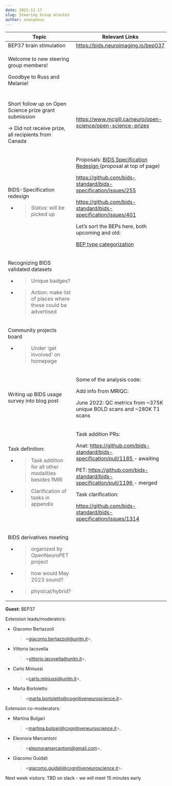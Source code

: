 ```yaml
---
date: 2022-11-17
slug: Steering Group minutes
author: anonymous
---
```









<table>
 <thead>
  <tr class="header">
   <th>
    <strong>
     Topic
    </strong>
   </th>
   <th>
    <strong>
     Relevant Links
    </strong>
   </th>
  </tr>
 </thead>
 <tbody>
  <tr class="odd">
   <td>
    BEP37 brain stimulation
   </td>
   <td>
    <a href="https://bids.neuroimaging.io/bep037">
     <span class="underline">
      https://bids.neuroimaging.io/bep037
     </span>
    </a>
   </td>
  </tr>
  <tr class="even">
   <td>
    <p>
     Welcome to new steering group members!
    </p>
    <p>
     Goodbye to Russ and Melanie!
    </p>
   </td>
   <td>
   </td>
  </tr>
  <tr class="odd">
   <td>
   </td>
   <td>
   </td>
  </tr>
  <tr class="even">
   <td>
    <p>
     Short follow up on Open Science prize grant submission
    </p>
    <p>
     -&gt; Did not receive prize, all recipients from Canada
    </p>
   </td>
   <td>
    <a href="https://www.mcgill.ca/neuro/open-science/open-science-prizes">
     <span class="underline">
      https://www.mcgill.ca/neuro/open-science/open-science-prizes
     </span>
    </a>
   </td>
  </tr>
  <tr class="odd">
   <td>
    <p>
     BIDS-Specification redesign
    </p>
    <ul>
     <li>
      <blockquote>
       <p>
        Status: will be picked up
       </p>
      </blockquote>
     </li>
    </ul>
   </td>
   <td>
    <p>
     Proposals:
     <a href="https://docs.google.com/document/d/163z77Des9IAgZWnqhHWDJOfD3Q4uL0BAIp-Qfs-CAHQ/edit?usp=sharing">
      <span class="underline">
       BIDS Specification Redesign
      </span>
     </a>
     (proposal at top of page)
    </p>
    <p>
     <a href="https://github.com/bids-standard/bids-specification/issues/255">
      <span class="underline">
       https://github.com/bids-standard/bids-specification/issues/255
      </span>
     </a>
    </p>
    <p>
     <a href="https://github.com/bids-standard/bids-specification/issues/401">
      <span class="underline">
       https://github.com/bids-standard/bids-specification/issues/401
      </span>
     </a>
    </p>
    <p>
     Let’s sort the BEPs here, both upcoming and old:
    </p>
    <p>
     <a href="https://docs.google.com/spreadsheets/d/1im1AmDfEBRtFOtQlv_atUtOH8xyiEmL_QsstKKQ6_eE/edit?usp=sharing">
      <span class="underline">
       BEP type categorization
      </span>
     </a>
    </p>
   </td>
  </tr>
  <tr class="even">
   <td>
    <p>
     Recognizing BIDS validated datasets
    </p>
    <ul>
     <li>
      <blockquote>
       <p>
        Unique badges?
       </p>
      </blockquote>
     </li>
     <li>
      <blockquote>
       <p>
        Action: make list of places where these could be advertised
       </p>
      </blockquote>
     </li>
    </ul>
   </td>
   <td>
   </td>
  </tr>
  <tr class="odd">
   <td>
    <p>
     Community projects board
    </p>
    <ul>
     <li>
      <blockquote>
       <p>
        Under ‘get involved’ on homepage
       </p>
      </blockquote>
     </li>
    </ul>
   </td>
   <td>
   </td>
  </tr>
  <tr class="even">
   <td>
    Writing up BIDS usage survey into blog post
   </td>
   <td>
    <p>
     Some of the analysis code:
    </p>
    <p>
     Add info from MRIQC:
    </p>
    <p>
     June 2022: QC metrics from ~375K unique BOLD scans and ~280K T1 scans
    </p>
   </td>
  </tr>
  <tr class="odd">
   <td>
    <p>
     Task definition:
    </p>
    <ul>
     <li>
      <blockquote>
       <p>
        Task addition for all other modalities besides fMRI
       </p>
      </blockquote>
     </li>
     <li>
      <blockquote>
       <p>
        Clarification of tasks in appendix
       </p>
      </blockquote>
     </li>
    </ul>
   </td>
   <td>
    <p>
     Task addition PRs:
    </p>
    <p>
     Anat:
     <a href="https://github.com/bids-standard/bids-specification/pull/1185">
      <span class="underline">
       https://github.com/bids-standard/bids-specification/pull/1185
      </span>
     </a>
     - awaiting
    </p>
    <p>
     PET:
     <a href="https://github.com/bids-standard/bids-specification/pull/1196">
      <span class="underline">
       https://github.com/bids-standard/bids-specification/pull/1196
      </span>
     </a>
     - merged
    </p>
    <p>
     Task clarification:
    </p>
    <p>
     <a href="https://github.com/bids-standard/bids-specification/issues/1314">
      <span class="underline">
       https://github.com/bids-standard/bids-specification/issues/1314
      </span>
     </a>
    </p>
   </td>
  </tr>
  <tr class="even">
   <td>
    <p>
     BIDS derivatives meeting
    </p>
    <ul>
     <li>
      <blockquote>
       <p>
        organized by OpenNeuroPET project
       </p>
      </blockquote>
     </li>
     <li>
      <blockquote>
       <p>
        how would May 2023 sound?
       </p>
      </blockquote>
     </li>
     <li>
      <blockquote>
       <p>
        physical/hybrid?
       </p>
      </blockquote>
     </li>
    </ul>
   </td>
   <td>
   </td>
  </tr>
 </tbody>
</table>



**Guest:** BEP37

Extension leads/moderators:

-   Giacomo Bertazzoli
    > \<[giacomo.bertazzoli\@unitn.it](mailto:giacomo.bertazzoli@unitn.it)\>,

-   Vittorio Iacovella
    > \<[vittorio.iacovella\@unitn.it](mailto:vittorio.iacovella@unitn.it)\>,

-   Carlo Miniussi
    > \<[carlo.miniussi\@unitn.it](mailto:carlo.miniussi@unitn.it)\>,

-   Marta Bortoletto
    > \<[marta.bortoletto\@cognitiveneuroscience.it](mailto:marta.bortoletto@cognitiveneuroscience.it)\>.

Extension co-moderators:

-   Martina Bulgari
    > \<[martina.bulgari\@cognitiveneuroscience.it](mailto:martina.bulgari@cognitiveneuroscience.it)\>,

-   Eleonora Marcantoni
    > \<[eleonoramarcantoni\@gmail.com](mailto:eleonoramarcantoni@gmail.com)\>,

-   Giacomo Guidali
    > \<[giacomo.guidali\@cognitiveneuroscience.it](mailto:giacomo.guidali@cognitiveneuroscience.it)\>.


Next week visitors: TBD on slack - we will meet 15 minutes early
